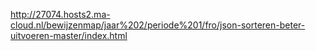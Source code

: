 http://27074.hosts2.ma-cloud.nl/bewijzenmap/jaar%202/periode%201/fro/json-sorteren-beter-uitvoeren-master/index.html
